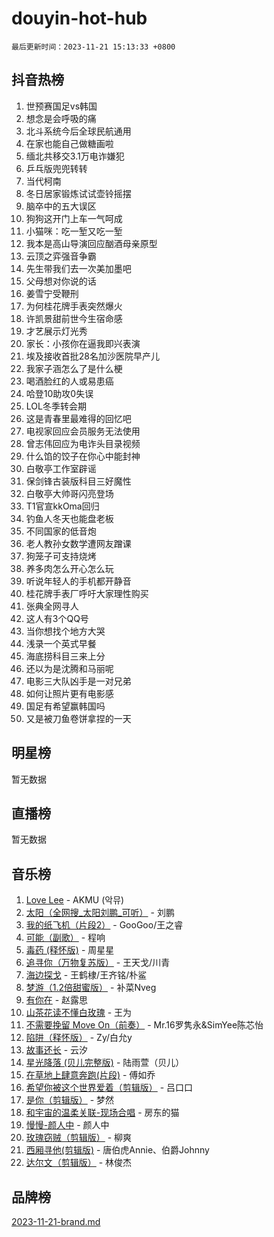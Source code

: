 # douyin-hot-hub

`最后更新时间：2023-11-21 15:13:33 +0800`

## 抖音热榜

1. 世预赛国足vs韩国
1. 想念是会呼吸的痛
1. 北斗系统今后全球民航通用
1. 在家也能自己做糖画啦
1. 缅北共移交3.1万电诈嫌犯
1. 乒乓版兜兜转转
1. 当代柯南
1. 冬日居家锻炼试试壶铃摇摆
1. 脑卒中的五大误区
1. 狗狗这开门上车一气呵成
1. 小猫咪：吃一堑又吃一堑
1. 我本是高山导演回应酗酒母亲原型
1. 云顶之弈强音争霸
1. 先生带我们去一次美加墨吧
1. 父母想对你说的话
1. 姜雪宁受鞭刑
1. 为何桂花牌手表突然爆火
1. 许凯景甜前世今生宿命感
1. 才艺展示灯光秀
1. 家长：小孩你在逼我即兴表演
1. 埃及接收首批28名加沙医院早产儿
1. 我家子涵怎么了是什么梗
1. 喝酒脸红的人或易患癌
1. 哈登10助攻0失误
1. LOL冬季转会期
1. 这是青春里最难得的回忆吧
1. 电视家回应会员服务无法使用
1. 曾志伟回应为电诈头目录视频
1. 什么馅的饺子在你心中能封神
1. 白敬亭工作室辟谣
1. 保剑锋古装版科目三好魔性
1. 白敬亭大帅哥闪亮登场
1. T1官宣kkOma回归
1. 钓鱼人冬天也能盘老板
1. 不同国家的低音炮
1. 老人教孙女数学遭网友蹭课
1. 狗笼子可支持烧烤
1. 养多肉怎么开心怎么玩
1. 听说年轻人的手机都开静音
1. 桂花牌手表厂呼吁大家理性购买
1. 张典全网寻人
1. 这人有3个QQ号
1. 当你想找个地方大哭
1. 浅录一个英式早餐
1. 海底捞科目三来上分
1. 还以为是沈腾和马丽呢
1. 电影三大队凶手是一对兄弟
1. 如何让照片更有电影感
1. 国足有希望赢韩国吗
1. 又是被刀鱼卷饼拿捏的一天

## 明星榜

暂无数据

## 直播榜

暂无数据

## 音乐榜

1. [Love Lee](https://sf6-cdn-tos.douyinstatic.com/obj/tos-cn-ve-2774/o05GbkJGbCBTdDnMtB0fwOYgkeZp23vrWQDQBS) - AKMU (악뮤)
1. [太阳（全网搜_太阳刘鹏_可听）](https://sf6-cdn-tos.douyinstatic.com/obj/tos-cn-ve-2774/ogWbyIQnlBFImVbeDocRdCIYtBHlbJXgfZMvgz) - 刘鹏
1. [我的纸飞机（片段2）](https://sf3-cdn-tos.douyinstatic.com/obj/tos-cn-ve-2774/oM2ZrKcg2CD5AeRB2gkeXOFB1IxAGJdZPazYHf) - GooGoo/王之睿
1. [可能（副歌）](https://sf3-cdn-tos.douyinstatic.com/obj/tos-cn-ve-2774/cde1731888894259b333569393c2fb51) - 程响
1. [毒药 (释怀版)](https://sf6-cdn-tos.douyinstatic.com/obj/tos-cn-ve-2774/oYILMEAzspdZBIzy4frJNB8ZHPHWAhiwowd4Ad) - 周星星
1. [追寻你（万物复苏版）](https://sf3-cdn-tos.douyinstatic.com/obj/tos-cn-ve-2774/oYeAZJsbjIDit9APmBg8u6uDUQnHmoCf3gbo74) - 王天戈/川青
1. [海边探戈](https://sf6-cdn-tos.douyinstatic.com/obj/tos-cn-ve-2774/os9gE0VQCGqt6VQkZDyBBYvfSDY0QFe3vVmubn) - 王鹤棣/王齐铭/朴鲨
1. [梦游（1.2倍甜蜜版）](https://sf3-cdn-tos.douyinstatic.com/obj/tos-cn-ve-2774/o4gyAUm8hwufoEABmwVIiQtHsFuGzAEEWtNMzo) - 补菜Nveg
1. [有你在](https://sf3-cdn-tos.douyinstatic.com/obj/tos-cn-ve-2774/o8zImmNsI8B0yfAW5FKAB1oBhkMAlIrwsZEi1V) - 赵露思
1. [山茶花读不懂白玫瑰](https://sf3-cdn-tos.douyinstatic.com/obj/tos-cn-ve-2774/osfn8B7DktrRHEPJgPCfDbw7QDQEkwC16BxZg9) - 王为
1. [不需要挽留 Move On（前奏）](https://sf3-cdn-tos.douyinstatic.com/obj/tos-cn-ve-2774/ooCBhgCCkF4nExzQL9WZSUbitfA8IsDkgQIYhe) - Mr.16罗隽永&SimYee陈芯怡
1. [陷阱（释怀版）](https://sf3-cdn-tos.douyinstatic.com/obj/tos-cn-ve-2774/oE8C21LeZrzKLDFfQYgMzx4GAIHageG5IzayY7) - Zy/白允y
1. [故事还长](https://sf3-cdn-tos.douyinstatic.com/obj/tos-cn-ve-2774/30a26758c8594f0ab81ac675c33ee2c5) - 云汐
1. [星光降落 (贝儿完整版)](https://sf3-cdn-tos.douyinstatic.com/obj/tos-cn-ve-2774/okwB9hAwyAtsFFkFBzAX1hOOfQuIoMNs0W2Mwr) - 陆雨萱（贝儿）
1. [在草地上肆意奔跑(片段)](https://sf6-cdn-tos.douyinstatic.com/obj/tos-cn-ve-2774/8831d494742f45dabdfa8adb8b817259) - 傅如乔
1. [希望你被这个世界爱着（剪辑版）](https://sf3-cdn-tos.douyinstatic.com/obj/tos-cn-ve-2774/oo4H3BfEygN7l7bQaMBOZHCQ1eI4FqtED5skQ2) - 吕口口
1. [是你（剪辑版）](https://sf6-cdn-tos.douyinstatic.com/obj/tos-cn-ve-2774/46019dae783c4c969944217fe1cfafc4) - 梦然
1. [和宇宙的温柔关联-现场合唱](https://sf3-cdn-tos.douyinstatic.com/obj/tos-cn-ve-2774/o0hONGDYQBgk0e5bqDeQOonVmncA6tC2nBwZLT) - 房东的猫
1. [慢慢-颜人中](https://sf3-cdn-tos.douyinstatic.com/obj/tos-cn-ve-2774/ocjHNfBXdBxQNC8ZGAeoLMFTUgtBg8bkExunDC) - 颜人中
1. [玫瑰窃贼（剪辑版）](https://sf3-cdn-tos.douyinstatic.com/obj/tos-cn-ve-2774/oMqAsB3ixIhSWqAJOAwf3a0hU2zKJLBolQtFlI) - 柳爽
1. [西厢寻他(剪辑版)](https://sf3-cdn-tos.douyinstatic.com/obj/tos-cn-ve-2774/oUsAVfAQKlRNxEv5qxvIB8o5qmIWUcXbzJKJhw) - 唐伯虎Annie、伯爵Johnny
1. [达尔文（剪辑版）](https://sf6-cdn-tos.douyinstatic.com/obj/tos-cn-ve-2774/oQuPQQmEgnCeZsgKQ78VBZjNVtegzBGpoSbQPD) - 林俊杰

## 品牌榜

[2023-11-21-brand.md](2023-11-21-brand.md)
